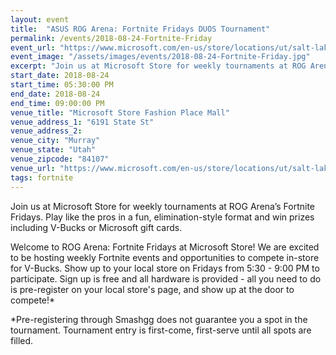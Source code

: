 ```yaml
---
layout: event
title:  "ASUS ROG Arena: Fortnite Fridays DUOS Tournament"
permalink: /events/2018-08-24-Fortnite-Friday
event_url: "https://www.microsoft.com/en-us/store/locations/ut/salt-lake-city/city-creek-center/store-21#eventid=1485349101"
event_image: "/assets/images/events/2018-08-24-Fortnite-Friday.jpg"
excerpt: "Join us at Microsoft Store for weekly tournaments at ROG Arena’s Fortnite Fridays. Play like the pros in a fun, elimination-style format and win prizes including V-Bucks or Microsoft gift cards."
start_date: 2018-08-24
start_time: 05:30:00 PM
end_date: 2018-08-24
end_time: 09:00:00 PM
venue_title: "Microsoft Store Fashion Place Mall"
venue_address_1: "6191 State St"
venue_address_2:
venue_city: "Murray"
venue_state: "Utah"
venue_zipcode: "84107"
venue_url: "https://www.microsoft.com/en-us/store/locations/ut/salt-lake-city/city-creek-center/store-21#eventid=1485349101"
tags: fortnite
---
```


Join us at Microsoft Store for weekly tournaments at ROG Arena’s Fortnite Fridays. Play like the pros in a fun, elimination-style format and win prizes including V-Bucks or Microsoft gift cards.

Welcome to ROG Arena: Fortnite Fridays at Microsoft Store! We are excited to be hosting weekly Fortnite events and opportunities to compete in-store for V-Bucks. Show up to your local store on Fridays from 5:30 - 9:00 PM to participate. Sign up is free and all hardware is provided - all you need to do is pre-register on your local store's page, and show up at the door to compete!*

*Pre-registering through Smashgg does not guarantee you a spot in the tournament. Tournament entry is first-come, first-serve until all spots are filled.